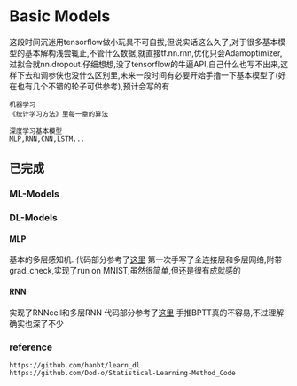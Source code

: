 # Basic Models

这段时间沉迷用tensorflow做小玩具不可自拔,但说实话这么久了,对于很多基本模型的基本解构浅尝辄止,不管什么数据,就直接tf.nn.rnn,优化只会Adamoptimizer,过拟合就nn.dropout.仔细想想,没了tensorflow的牛逼API,自己什么也写不出来,这样下去和调参侠也没什么区别里,未来一段时间有必要开始手撸一下基本模型了(好在也有几个不错的轮子可供参考),预计会写的有

    机器学习
    《统计学习方法》里每一章的算法

    深度学习基本模型
    MLP,RNN,CNN,LSTM...

## 已完成

### ML-Models

### DL-Models

#### MLP

基本的多层感知机.
代码部分参考了[这里](https://www.zybuluo.com/hanbingtao/note/476663)
第一次手写了全连接层和多层网络,附带grad_check,实现了run on MNIST,虽然很简单,但还是很有成就感的

#### RNN

实现了RNNcell和多层RNN
代码部分参考了[这里](https://zybuluo.com/hanbingtao/note/541458)
手推BPTT真的不容易,不过理解确实也深了不少

### reference

    https://github.com/hanbt/learn_dl
    https://github.com/Dod-o/Statistical-Learning-Method_Code